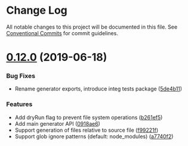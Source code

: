 # Change Log

All notable changes to this project will be documented in this file.
See [Conventional Commits](https://conventionalcommits.org) for commit guidelines.

# [0.12.0](https://github.com/sthzg/jsugen/compare/v0.11.2...v0.12.0) (2019-06-18)


### Bug Fixes

* Rename generator exports, introduce integ tests package ([5de4b11](https://github.com/sthzg/jsugen/commit/5de4b11))


### Features

* Add dryRun flag to prevent file system operations ([b261ef5](https://github.com/sthzg/jsugen/commit/b261ef5))
* Add main generator API ([0918ae6](https://github.com/sthzg/jsugen/commit/0918ae6))
* Support generation of files relative to source file ([f99221f](https://github.com/sthzg/jsugen/commit/f99221f))
* Support glob ignore patterns (default: node_modules) ([a7740f2](https://github.com/sthzg/jsugen/commit/a7740f2))
